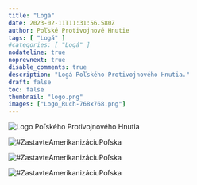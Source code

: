 ```yaml
---
title: "Logá"
date: 2023-02-11T11:31:56.580Z
author: Poľské Protivojnové Hnutie
tags: [ "Logá" ]
#categories: [ "Logá" ]
nodateline: true
noprevnext: true
disable_comments: true
description: "Logá Poľského Protivojnového Hnutia."
draft: false
toc: false
thumbnail: "logo.png"
images: ["Logo_Ruch-768x768.png"]
---
```


![Logo Poľského Protivojnového Hnutia](/logPRA.png)

![#ZastavteAmerikanizáciuPoľska](/Logo1-450x450.png)

![#ZastavteAmerikanizáciuPoľska](/Logo4-450x450.png)

![#ZastavteAmerikanizáciuPoľska](/Logo_Ruch-768x768-768x768.png)
